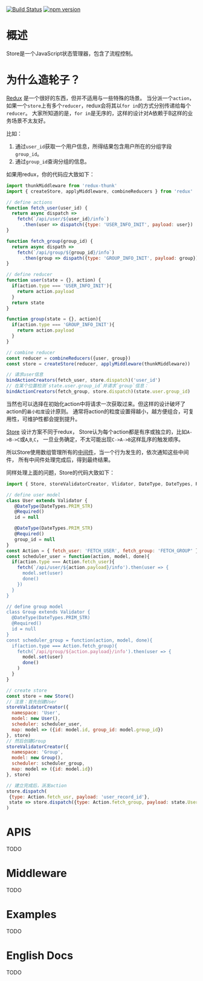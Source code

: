 [![Build Status](https://travis-ci.org/CoinXu/store.svg?branch=master)](https://travis-ci.org/CoinXu/store)
[![npm version](https://badge.fury.io/js/sugo-store.svg)](https://badge.fury.io/js/sugo-store)


# 概述
Store是一个JavaScript状态管理器，包含了流程控制。

# 为什么造轮子？
[Redux](https://github.com/reactjs/redux) 是一个很好的东西，但并不适用与一些特殊的场景。
当分派一个`action`，如果一个`store`上有多个`reducer`，redux会将其以`for in`的方式分别传递给每个`reducer`。
大家所知道的是，`for in`是无序的，这样的设计对A依赖于B这样的业务场景不太友好。

比如：
1. 通过`user_id`获取一个用户信息，所得结果包含用户所在的分组字段`group_id`。
2. 通过`group_id`查询分组的信息。

如果用redux，你的代码应大致如下：
```js
import thunkMiddleware from 'redux-thunk'
import { createStore, applyMiddleware, combineReducers } from 'redux'

// define actions
function fetch_user(user_id) {
  return async dispatch =>
    fetch(`/api/user/${user_id}/info`)
      .then(user => dispatch({type: 'USER_INFO_INIT', payload: user})
}

function fetch_group(group_id) {
  return async dispath =>
    fetch(`/api/group/${group_id}/info`)
      .then(group => dispath({type: 'GROUP_INFO_INIT', payload: group}))
}

// define reducer
function user(state = {}, action) {
  if(action.type === 'USER_INFO_INIT'){
    return action.payload
  }
  return state
}

function group(state = {}, action){
  if(action.type === 'GROUP_INFO_INIT'){
    return action.payload
  }
}

// combine reducer
const reducer = combineReducers({user, group})
const store = createStore(reducer, applyMiddleware(thunkMiddleware))

// 请求user信息
bindActionCreators(fetch_user, store.dispatch)('user_id')
// 在某个位置检测`state.user.group_id`并请求`group`信息：
bindActionCreators(fetch_group, store.dispatch)(state.user.group_id)
```

当然也可以选择在初始化action中将请求一次获取过来。但这样的设计破坏了action的`最小粒度`设计原则。
通常将action的粒度设置得越小，越方便组合，可复用性，可维护性都会提到提升。

[Store](https://github.com/CoinXu/store) 设计方案不同于redux，
Store认为每个action都是有序或独立的，比如`A->B->C`或`A`,`B`,`C`，
一旦业务确定，不太可能出现`C->A->B`这样乱序的触发顺序。

所以Store使用数组管理所有的[中间件](#middleware)，当一个行为发生的，依次通知这些中间件，
所有中间件处理完成后，得到最终结果。

同样处理上面的问题，Store的代码大致如下：
```js
import { Store, storeValidatorCreator, Vlidator, DateType, DateTypes, Required } from 'strore'

// define user model
class User extends Validator {
   @DateType(DateTypes.PRIM_STR)
   @Required()
   id = null

   @DateType(DateTypes.PRIM_STR)
   @Required()
   group_id = null
}
const Action = { fetch_user: 'FETCH_USER', fetch_group: 'FETCH_GROUP' }
const scheduler_user = function(action, model, done){
  if(action.type === Action.fetch_user){
    fetch(`/api/user/${action.payload}/info').then(user => {
      model.set(user)
      done()
    })
  }
}

// define group model
class Group extends Validator {
  @DateType(DateTypes.PRIM_STR)
  @Required()
  id = null
}
const scheduler_group = function(action, model, done){
  if(action.type === Action.fetch_group){
    fetch(`/api/group/${action.payload}/info').then(user => {
      model.set(user)
      done()
    )
  }
}

// create store
const store = new Store()
// 注意：首先创建User
storeValidatorCreator({
  namespace: 'User',
  model: new User(),
  scheduler: scheduler_user,
  map: model => ({id: model.id, group_id: model.group_id})
}, store)
// 然后创建Group
storeValidatorCreator({
  namespace: 'Group',
  model: new Group(),
  scheduler: scheduler_group,
  map: model => ({id: model.id})
}, store)

// 建立完成后，派发action
store.dispatch(
 {type: Action.fetch_usr, payload: 'user_record_id'},
 state => store.dispatch({type: Action.fetch_group, payload: state.User.group_id})
)
```

# APIS
TODO

# Middleware
TODO

# Examples
TODO

# English Docs
TODO